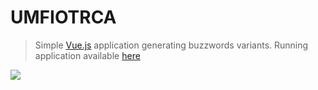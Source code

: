# UMFIOTRCA
> Simple [Vue.js](http://vuejs.org) application generating buzzwords variants.
> Running application available [here](http://www.umfiotr.ca.s3-website.eu-central-1.amazonaws.com)

![](https://dl.dropboxusercontent.com/u/78826/images/umfiotrca.png)